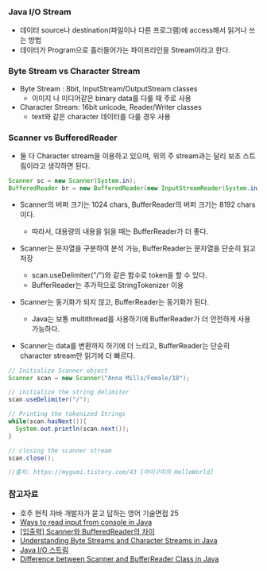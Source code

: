 ### Java I/O Stream

- 데이터 source나 destination(파일이나 다른 프로그램)에 access해서 읽거나 쓰는 방법
- 데이터가 Program으로 흘러들어가는 파이프라인을 Stream이라고 한다.

### Byte Stream vs Character Stream
- Byte Stream : 8bit, InputStream/OutputStream classes
  * 이미지 나 미디어같은 binary data를 다룰 때 주로 사용
- Character Stream: 16bit unicode, Reader/Writer classes
  * text와 같은 character 데이터를 다룰 경우 사용

### Scanner vs BufferedReader

- 둘 다 Character stream을 이용하고 있으며, 위의 주 stream과는 달리 보조 스트림이라고 생각하면 된다.

```java
Scanner sc = new Scanner(System.in);
BufferedReader br = new BufferedReader(new InputStreamReader(System.in));
```

- Scanner의 버퍼 크기는 1024 chars, BufferReader의 버퍼 크기는 8192 chars이다.
  * 따라서, 대용량의 내용을 읽을 때는 BufferReader가 더 좋다.
  
- Scanner는 문자열을 구분하여 분석 가능, BufferReader는 문자열을 단순히 읽고 저장
  * scan.useDelimiter("/")와 같은 함수로 token을 할 수 있다.
  * BufferReader는 추가적으로 StringTokenizer 이용

- Scanner는 동기화가 되지 않고, BufferReader는 동기화가 된다.
  * Java는 보통 multithread를 사용하기에 BufferReader가 더 안전하게 사용 가능하다.

- Scanner는 data를 변환까지 하기에 더 느리고, BufferReader는 단순히 character stream만 읽기에 더 빠르다.


```java
// Initialize Scanner object 
Scanner scan = new Scanner("Anna Mills/Female/18"); 

// initialize the string delimiter 
scan.useDelimiter("/"); 

// Printing the tokenized Strings 
while(scan.hasNext()){ 
  System.out.println(scan.next()); 
} 

// closing the scanner stream 
scan.close();

//출처: https://mygumi.tistory.com/43 [마이구미의 HelloWorld]
```


### 참고자료
- 호주 현직 자바 개발자가 묻고 답하는 영어 기술면접 25
- [Ways to read input from console in Java](https://www.geeksforgeeks.org/ways-to-read-input-from-console-in-java/?ref=lbp)
- [[입출력] Scanner와 BufferedReader의 차이](https://m.blog.naver.com/PostView.nhn?blogId=occidere&logNo=220811824303&proxyReferer=https:%2F%2Fwww.google.com%2F)
- [Understanding Byte Streams and Character Streams in Java](https://www.developer.com/java/data/understanding-byte-streams-and-character-streams-in-java.html)
- [Java I/O 스트림](http://tcpschool.com/java/java_io_stream)
- [Difference between Scanner and BufferReader Class in Java](https://www.tutorialspoint.com/difference-between-scanner-and-bufferreader-class-in-java)
